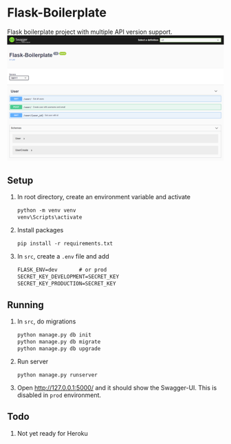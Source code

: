 # Flask-Boilerplate

Flask boilerplate project with multiple API version support.
![img](https://raw.githubusercontent.com/leafarz/resources/master/flask_boilerplate_02.PNG)

## Setup

1. In root directory, create an environment variable and activate
   ```
   python -m venv venv
   venv\Scripts\activate
   ```
2. Install packages
   ```
   pip install -r requirements.txt
   ```
3. In `src`, create a `.env` file and add
   ```
   FLASK_ENV=dev       # or prod
   SECRET_KEY_DEVELOPMENT=SECRET_KEY
   SECRET_KEY_PRODUCTION=SECRET_KEY
   ```

## Running

1. In `src`, do migrations
   ```
   python manage.py db init
   python manage.py db migrate
   python manage.py db upgrade
   ```
2. Run server
   ```
   python manage.py runserver
   ```
3. Open http://127.0.0.1:5000/ and it should show the Swagger-UI. This is disabled in `prod` environment.

## Todo

1. Not yet ready for Heroku
